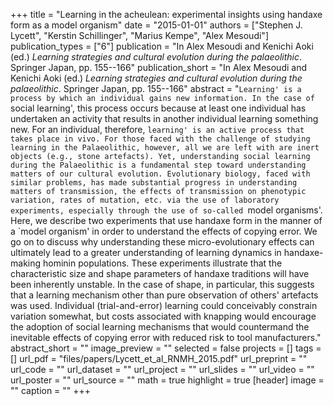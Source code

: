 +++
title = "Learning in the acheulean: experimental insights using handaxe form as a model organism"
date = "2015-01-01"
authors = ["Stephen J. Lycett", "Kerstin Schillinger", "Marius Kempe", "Alex Mesoudi"]
publication_types = ["6"]
publication = "In Alex Mesoudi and Kenichi Aoki (ed.) _Learning strategies and cultural evolution during the palaeolithic_. Springer Japan, pp. 155--166"
publication_short = "In Alex Mesoudi and Kenichi Aoki (ed.) _Learning strategies and cultural evolution during the palaeolithic_. Springer Japan, pp. 155--166"
abstract = "`Learning' is a process by which an individual gains new information. In the case of `social learning', this process occurs because at least one individual has undertaken an activity that results in another individual learning something new. For an individual, therefore, `learning' is an active process that takes place in vivo. For those faced with the challenge of studying learning in the Palaeolithic, however, all we are left with are inert objects (e.g., stone artefacts). Yet, understanding social learning during the Palaeolithic is a fundamental step toward understanding matters of our cultural evolution. Evolutionary biology, faced with similar problems, has made substantial progress in understanding matters of transmission, the effects of transmission on phenotypic variation, rates of mutation, etc. via the use of laboratory experiments, especially through the use of so-called `model organisms'. Here, we describe two experiments that use handaxe form in the manner of a `model organism' in order to understand the effects of copying error. We go on to discuss why understanding these micro-evolutionary effects can ultimately lead to a greater understanding of learning dynamics in handaxe-making hominin populations. These experiments illustrate that the characteristic size and shape parameters of handaxe traditions will have been inherently unstable. In the case of shape, in particular, this suggests that a learning mechanism other than pure observation of others' artefacts was used. Individual (trial-and-error) learning could conceivably constrain variation somewhat, but costs associated with knapping would encourage the adoption of social learning mechanisms that would countermand the inevitable effects of copying error with reduced risk to tool manufacturers."
abstract_short = ""
image_preview = ""
selected = false
projects = []
tags = []
url_pdf = "files/papers/Lycett_et_al_RNMH_2015.pdf"
url_preprint = ""
url_code = ""
url_dataset = ""
url_project = ""
url_slides = ""
url_video = ""
url_poster = ""
url_source = ""
math = true
highlight = true
[header]
image = ""
caption = ""
+++
